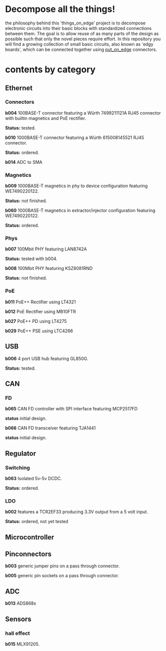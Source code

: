 # Decompose all the things!
the philosophy behind this 'things_on_edge' project is to decompose electronic circuits into their basic blocks with standardized connections between them. The goal is to allow reuse of as many parts of the design as possible such that only the novel pieces require effort. In this repository you will find a growing collection of small basic circuits, also known as 'edgy boards', which can be connected together using [put_on_edge](https://github.com/skunkforce/put_on_edge) connectors.

# contents by category
## Ethernet
### Connectors
**b004** 100BASE-T connector featuring a Würth 7499211121A RJ45 connector with builtin magnetics and PoE rectifier.

**Status:** tested. 

**b010** 1000BASE-T connector featuring a Würth 615008145521 RJ45 connector.

**Status:** ordered. 

**b014** ADC to SMA

### Magnetics
**b009** 1000BASE-T magnetics in phy to device configuration featuring WE7490220122.

**Status:** not finished.

**b060** 1000BASE-T magnetics in extractor/injector configuration featuring WE7490220122.

**Status:** ordered.

### Phys
**b007** 100Mbit PHY featuring LAN8742A

**Status:** tested with b004.

**b008** 100Mbit PHY featuring KSZ8081RND

**Status:** not finished.

### PoE
**b011** PoE++ Rectifier using LT4321

**b012** PoE Rectifier using MB10FTR

**b027** PoE++ PD using LT4275

**b029** PoE++ PSE using LTC4266

## USB
**b006** 4 port USB hub featuring GL850G.

**Status:** tested.

## CAN
### FD
**b065** CAN FD controller with SPI interface featuring MCP2517FD

**status** initial design.

**b066** CAN FD transceiver featuring TJA1441

**status** initial design.


## Regulator
### Switching
**b063** Isolated 5v-5v DCDC.

**Status:** ordered.

### LDO
**b002** features a TCR2EF33 producing 3.3V output from a 5 volt input. 

**Status:** ordered, not yet tested

## Microcontroller
## Pinconnectors
**b003** generic jumper pins on a pass through connector.

**b005** generic pin sockets on a pass through connector.

## ADC
**b013** ADS868x

## Sensors
### hall effect
**b015** MLX91205.







